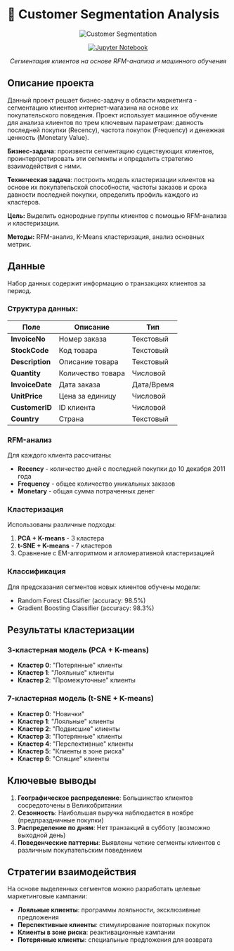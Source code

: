 # 🎯 Customer Segmentation Analysis

<div align="center">

![Customer Segmentation](https://blog.converted.in/hubfs/customer%20segmentation%20strategy.png)

[![Jupyter Notebook](https://img.shields.io/badge/Jupyter-Notebook-F37626?style=for-the-badge&logo=jupyter&logoColor=white)](https://github.com/xndrf/Data_Science_Project/blob/master/8.%20Customer%20segmentation/customer.ipynb)

*Сегментация клиентов на основе RFM-анализа и машинного обучения*

</div>

## Описание проекта

Данный проект решает бизнес-задачу в области маркетинга - сегментацию клиентов интернет-магазина на основе их покупательского поведения. Проект использует машинное обучение для анализа клиентов по трем ключевым параметрам: давность последней покупки (Recency), частота покупок (Frequency) и денежная ценность (Monetary Value).

**Бизнес-задача**: произвести сегментацию существующих клиентов, проинтерпретировать эти сегменты и определить стратегию взаимодействия с ними.

**Техническая задача**: построить модель кластеризации клиентов на основе их покупательской способности, частоты заказов и срока давности последней покупки, определить профиль каждого из кластеров.

**Цель:** Выделить однородные группы клиентов с помощью RFM-анализа и кластеризации.

**Методы:** RFM-анализ, K-Means кластеризация, анализ основных метрик.

## Данные

Набор данных содержит информацию о транзакциях клиентов за период.

### Структура данных:

| Поле | Описание | Тип |
|------|-----------|------|
| **InvoiceNo** | Номер заказа | Текстовый |
| **StockCode** | Код товара | Текстовый |
| **Description** | Описание товара | Текстовый |
| **Quantity** | Количество товара | Числовой |
| **InvoiceDate** | Дата заказа | Дата/Время |
| **UnitPrice** | Цена за единицу | Числовой |
| **CustomerID** | ID клиента | Числовой |
| **Country** | Страна | Текстовый |

### RFM-анализ
Для каждого клиента рассчитаны:
- **Recency** - количество дней с последней покупки до 10 декабря 2011 года
- **Frequency** - общее количество уникальных заказов
- **Monetary** - общая сумма потраченных денег

### Кластеризация
Использованы различные подходы:
1. **PCA + K-means** - 3 кластера
2. **t-SNE + K-means** - 7 кластеров
3. Сравнение с EM-алгоритмом и агломеративной кластеризацией

### Классификация
Для предсказания сегментов новых клиентов обучены модели:
- Random Forest Classifier (accuracy: 98.5%)
- Gradient Boosting Classifier (accuracy: 98.3%)

## Результаты кластеризации

### 3-кластерная модель (PCA + K-means)
- **Кластер 0**: "Потерянные" клиенты
- **Кластер 1**: "Лояльные" клиенты
- **Кластер 2**: "Промежуточные" клиенты

### 7-кластерная модель (t-SNE + K-means)
- **Кластер 0**: "Новички"
- **Кластер 1**: "Лояльные" клиенты
- **Кластер 2**: "Подвисшие" клиенты
- **Кластер 3**: "Потерянные" клиенты
- **Кластер 4**: "Перспективные" клиенты
- **Кластер 5**: "Клиенты в зоне риска"
- **Кластер 6**: "Спящие" клиенты

## Ключевые выводы

1. **Географическое распределение**: Большинство клиентов сосредоточены в Великобритании
2. **Сезонность**: Наибольшая выручка наблюдается в ноябре (предпраздничные покупки)
3. **Распределение по дням**: Нет транзакций в субботу (возможно выходной день)
4. **Поведенческие паттерны**: Выявлены четкие сегменты клиентов с различным покупательским поведением


## Стратегии взаимодействия

На основе выделенных сегментов можно разработать целевые маркетинговые кампании:
- **Лояльные клиенты**: программы лояльности, эксклюзивные предложения
- **Перспективные клиенты**: стимулирование повторных покупок
- **Клиенты в зоне риска**: реактивационные кампании
- **Потерянные клиенты**: специальные предложения для возврата
